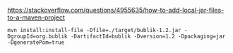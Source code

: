 https://stackoverflow.com/questions/4955635/how-to-add-local-jar-files-to-a-maven-project
```
mvn install:install-file -Dfile=./target/bublik-1.2.jar -DgroupId=org.bublik -DartifactId=bublik -Dversion=1.2 -Dpackaging=jar -DgeneratePom=true
```
